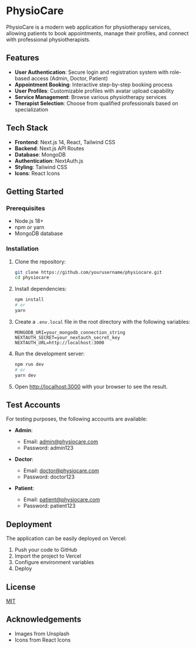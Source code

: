 # PhysioCare

PhysioCare is a modern web application for physiotherapy services, allowing patients to book appointments, manage their profiles, and connect with professional physiotherapists.

## Features

- **User Authentication**: Secure login and registration system with role-based access (Admin, Doctor, Patient)
- **Appointment Booking**: Interactive step-by-step booking process
- **User Profiles**: Customizable profiles with avatar upload capability
- **Service Management**: Browse various physiotherapy services
- **Therapist Selection**: Choose from qualified professionals based on specialization

## Tech Stack

- **Frontend**: Next.js 14, React, Tailwind CSS
- **Backend**: Next.js API Routes
- **Database**: MongoDB
- **Authentication**: NextAuth.js
- **Styling**: Tailwind CSS
- **Icons**: React Icons

## Getting Started

### Prerequisites

- Node.js 18+ 
- npm or yarn
- MongoDB database

### Installation

1. Clone the repository:
   ```bash
   git clone https://github.com/yourusername/physiocare.git
   cd physiocare
   ```

2. Install dependencies:
   ```bash
   npm install
   # or
   yarn
   ```

3. Create a `.env.local` file in the root directory with the following variables:
   ```
   MONGODB_URI=your_mongodb_connection_string
   NEXTAUTH_SECRET=your_nextauth_secret_key
   NEXTAUTH_URL=http://localhost:3000
   ```

4. Run the development server:
   ```bash
   npm run dev
   # or
   yarn dev
   ```

5. Open [http://localhost:3000](http://localhost:3000) with your browser to see the result.

## Test Accounts

For testing purposes, the following accounts are available:

- **Admin**:
  - Email: admin@physiocare.com
  - Password: admin123

- **Doctor**:
  - Email: doctor@physiocare.com
  - Password: doctor123

- **Patient**:
  - Email: patient@physiocare.com
  - Password: patient123

## Deployment

The application can be easily deployed on Vercel:

1. Push your code to GitHub
2. Import the project to Vercel
3. Configure environment variables
4. Deploy

## License

[MIT](LICENSE)

## Acknowledgements

- Images from Unsplash
- Icons from React Icons 